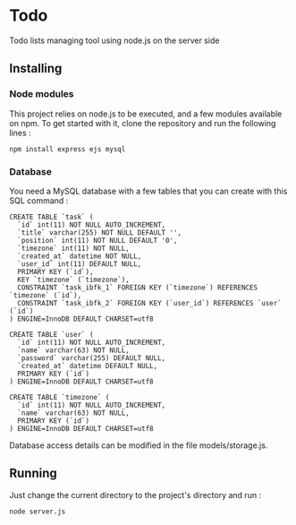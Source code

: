 Todo
====

Todo lists managing tool using node.js on the server side

## Installing

### Node modules

This project relies on node.js to be executed, and a few modules available on npm.
To get started with it, clone the repository and run the following lines :

```
npm install express ejs mysql
```

### Database

You need a MySQL database with a few tables that you can create with this SQL command :

```
CREATE TABLE `task` (
  `id` int(11) NOT NULL AUTO_INCREMENT,
  `title` varchar(255) NOT NULL DEFAULT '',
  `position` int(11) NOT NULL DEFAULT '0',
  `timezone` int(11) NOT NULL,
  `created_at` datetime NOT NULL,
  `user_id` int(11) DEFAULT NULL,
  PRIMARY KEY (`id`),
  KEY `timezone` (`timezone`),
  CONSTRAINT `task_ibfk_1` FOREIGN KEY (`timezone`) REFERENCES `timezone` (`id`),
  CONSTRAINT `task_ibfk_2` FOREIGN KEY (`user_id`) REFERENCES `user` (`id`)
) ENGINE=InnoDB DEFAULT CHARSET=utf8

CREATE TABLE `user` (
  `id` int(11) NOT NULL AUTO_INCREMENT,
  `name` varchar(63) NOT NULL,
  `password` varchar(255) DEFAULT NULL,
  `created_at` datetime DEFAULT NULL,
  PRIMARY KEY (`id`)
) ENGINE=InnoDB DEFAULT CHARSET=utf8

CREATE TABLE `timezone` (
  `id` int(11) NOT NULL AUTO_INCREMENT,
  `name` varchar(63) NOT NULL,
  PRIMARY KEY (`id`)
) ENGINE=InnoDB DEFAULT CHARSET=utf8
```

Database access details can be modified in the file models/storage.js.

## Running

Just change the current directory to the project's directory and run :

```
node server.js
```
